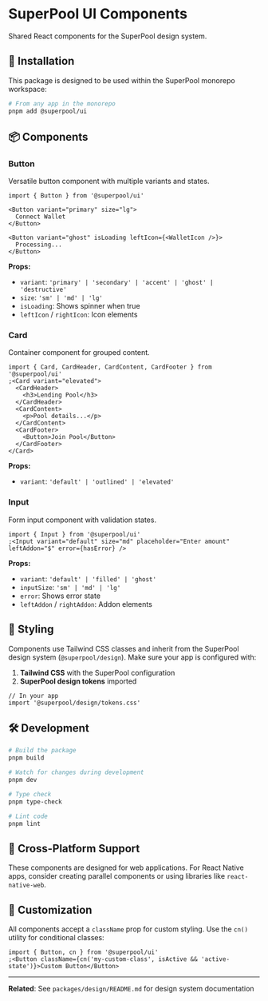 # SuperPool UI Components

Shared React components for the SuperPool design system.

## 🚀 Installation

This package is designed to be used within the SuperPool monorepo workspace:

```bash
# From any app in the monorepo
pnpm add @superpool/ui
```

## 📦 Components

### Button

Versatile button component with multiple variants and states.

```tsx
import { Button } from '@superpool/ui'

<Button variant="primary" size="lg">
  Connect Wallet
</Button>

<Button variant="ghost" isLoading leftIcon={<WalletIcon />}>
  Processing...
</Button>
```

**Props:**

- `variant`: `'primary' | 'secondary' | 'accent' | 'ghost' | 'destructive'`
- `size`: `'sm' | 'md' | 'lg'`
- `isLoading`: Shows spinner when true
- `leftIcon` / `rightIcon`: Icon elements

### Card

Container component for grouped content.

```tsx
import { Card, CardHeader, CardContent, CardFooter } from '@superpool/ui'
;<Card variant="elevated">
  <CardHeader>
    <h3>Lending Pool</h3>
  </CardHeader>
  <CardContent>
    <p>Pool details...</p>
  </CardContent>
  <CardFooter>
    <Button>Join Pool</Button>
  </CardFooter>
</Card>
```

**Props:**

- `variant`: `'default' | 'outlined' | 'elevated'`

### Input

Form input component with validation states.

```tsx
import { Input } from '@superpool/ui'
;<Input variant="default" size="md" placeholder="Enter amount" leftAddon="$" error={hasError} />
```

**Props:**

- `variant`: `'default' | 'filled' | 'ghost'`
- `inputSize`: `'sm' | 'md' | 'lg'`
- `error`: Shows error state
- `leftAddon` / `rightAddon`: Addon elements

## 🎨 Styling

Components use Tailwind CSS classes and inherit from the SuperPool design system (`@superpool/design`). Make sure your app is configured with:

1. **Tailwind CSS** with the SuperPool configuration
2. **SuperPool design tokens** imported

```tsx
// In your app
import '@superpool/design/tokens.css'
```

## 🛠️ Development

```bash
# Build the package
pnpm build

# Watch for changes during development
pnpm dev

# Type check
pnpm type-check

# Lint code
pnpm lint
```

## 📱 Cross-Platform Support

These components are designed for web applications. For React Native apps, consider creating parallel components or using libraries like `react-native-web`.

## 🔧 Customization

All components accept a `className` prop for custom styling. Use the `cn()` utility for conditional classes:

```tsx
import { Button, cn } from '@superpool/ui'
;<Button className={cn('my-custom-class', isActive && 'active-state')}>Custom Button</Button>
```

---

**Related**: See `packages/design/README.md` for design system documentation
